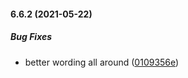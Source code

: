#### 6.6.2 (2021-05-22)

##### Bug Fixes

*  better wording all around ([0109356e](https://github.com/IgorSzyporyn/storybook-facelift/commit/0109356ee943c2fd13e5b7eb84e08ff93124e3b5))

